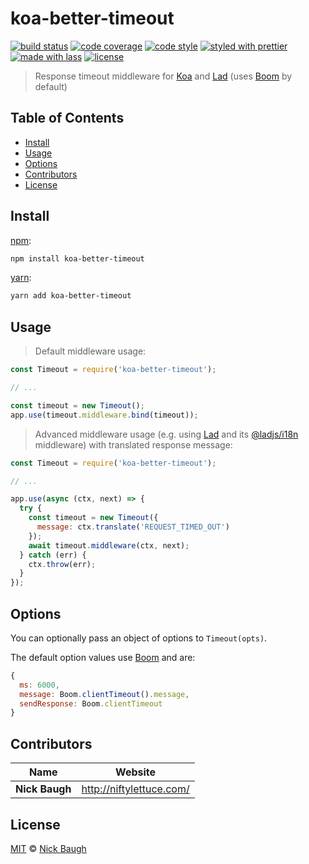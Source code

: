 # koa-better-timeout

[![build status](https://img.shields.io/travis/ladjs/koa-better-timeout.svg)](https://travis-ci.org/ladjs/koa-better-timeout)
[![code coverage](https://img.shields.io/codecov/c/github/ladjs/koa-better-timeout.svg)](https://codecov.io/gh/ladjs/koa-better-timeout)
[![code style](https://img.shields.io/badge/code_style-XO-5ed9c7.svg)](https://github.com/sindresorhus/xo)
[![styled with prettier](https://img.shields.io/badge/styled_with-prettier-ff69b4.svg)](https://github.com/prettier/prettier)
[![made with lass](https://img.shields.io/badge/made_with-lass-95CC28.svg)](https://lass.js.org)
[![license](https://img.shields.io/github/license/ladjs/koa-better-timeout.svg)](<>)

> Response timeout middleware for [Koa][] and [Lad][] (uses [Boom][] by default)


## Table of Contents

* [Install](#install)
* [Usage](#usage)
* [Options](#options)
* [Contributors](#contributors)
* [License](#license)


## Install

[npm][]:

```sh
npm install koa-better-timeout
```

[yarn][]:

```sh
yarn add koa-better-timeout
```


## Usage

> Default middleware usage:

```js
const Timeout = require('koa-better-timeout');

// ...

const timeout = new Timeout();
app.use(timeout.middleware.bind(timeout));
```

> Advanced middleware usage (e.g. using [Lad][] and its [@ladjs/i18n][ladjs-i18n] middleware) with translated response message:

```js
const Timeout = require('koa-better-timeout');

// ...

app.use(async (ctx, next) => {
  try {
    const timeout = new Timeout({
      message: ctx.translate('REQUEST_TIMED_OUT')
    });
    await timeout.middleware(ctx, next);
  } catch (err) {
    ctx.throw(err);
  }
});
```


## Options

You can optionally pass an object of options to `Timeout(opts)`.

The default option values use [Boom][] and are:

```js
{
  ms: 6000,
  message: Boom.clientTimeout().message,
  sendResponse: Boom.clientTimeout
}
```


## Contributors

| Name           | Website                    |
| -------------- | -------------------------- |
| **Nick Baugh** | <http://niftylettuce.com/> |


## License

[MIT](LICENSE) © [Nick Baugh](http://niftylettuce.com/)


## 

[npm]: https://www.npmjs.com/

[yarn]: https://yarnpkg.com/

[lad]: https://lad.js.org

[boom]: https://github.com/hapijs/boom

[ladjs-i18n]: https://github.com/ladjs/i18n

[koa]: http://koajs.com/
